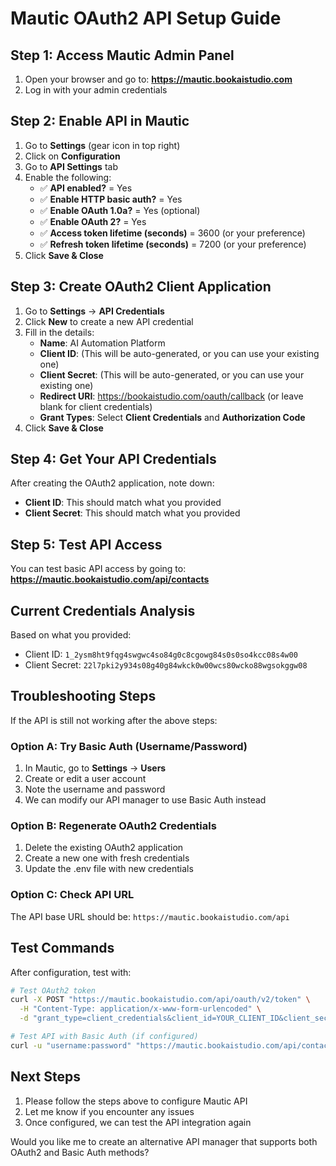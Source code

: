 # Mautic OAuth2 API Setup Guide

## Step 1: Access Mautic Admin Panel
1. Open your browser and go to: **https://mautic.bookaistudio.com**
2. Log in with your admin credentials

## Step 2: Enable API in Mautic
1. Go to **Settings** (gear icon in top right)
2. Click on **Configuration**
3. Go to **API Settings** tab
4. Enable the following:
   - ✅ **API enabled?** = Yes
   - ✅ **Enable HTTP basic auth?** = Yes
   - ✅ **Enable OAuth 1.0a?** = Yes (optional)
   - ✅ **Enable OAuth 2?** = Yes
   - ✅ **Access token lifetime (seconds)** = 3600 (or your preference)
   - ✅ **Refresh token lifetime (seconds)** = 7200 (or your preference)
5. Click **Save & Close**

## Step 3: Create OAuth2 Client Application
1. Go to **Settings** → **API Credentials**
2. Click **New** to create a new API credential
3. Fill in the details:
   - **Name**: AI Automation Platform
   - **Client ID**: (This will be auto-generated, or you can use your existing one)
   - **Client Secret**: (This will be auto-generated, or you can use your existing one)
   - **Redirect URI**: https://bookaistudio.com/oauth/callback (or leave blank for client credentials)
   - **Grant Types**: Select **Client Credentials** and **Authorization Code**
4. Click **Save & Close**

## Step 4: Get Your API Credentials
After creating the OAuth2 application, note down:
- **Client ID**: This should match what you provided
- **Client Secret**: This should match what you provided

## Step 5: Test API Access
You can test basic API access by going to:
**https://mautic.bookaistudio.com/api/contacts**

## Current Credentials Analysis
Based on what you provided:
- Client ID: `1_2ysm8ht9fqg4swgwc4so84g0c8cgowg84s0s0so4kcc08s4w00`
- Client Secret: `22l7pki2y934s08g40g84wkck0w00wcs80wcko88wgsokggw08`

## Troubleshooting Steps
If the API is still not working after the above steps:

### Option A: Try Basic Auth (Username/Password)
1. In Mautic, go to **Settings** → **Users**
2. Create or edit a user account
3. Note the username and password
4. We can modify our API manager to use Basic Auth instead

### Option B: Regenerate OAuth2 Credentials
1. Delete the existing OAuth2 application
2. Create a new one with fresh credentials
3. Update the .env file with new credentials

### Option C: Check API URL
The API base URL should be: `https://mautic.bookaistudio.com/api`

## Test Commands
After configuration, test with:

```bash
# Test OAuth2 token
curl -X POST "https://mautic.bookaistudio.com/api/oauth/v2/token" \
  -H "Content-Type: application/x-www-form-urlencoded" \
  -d "grant_type=client_credentials&client_id=YOUR_CLIENT_ID&client_secret=YOUR_CLIENT_SECRET"

# Test API with Basic Auth (if configured)
curl -u "username:password" "https://mautic.bookaistudio.com/api/contacts"
```

## Next Steps
1. Please follow the steps above to configure Mautic API
2. Let me know if you encounter any issues
3. Once configured, we can test the API integration again

Would you like me to create an alternative API manager that supports both OAuth2 and Basic Auth methods?
